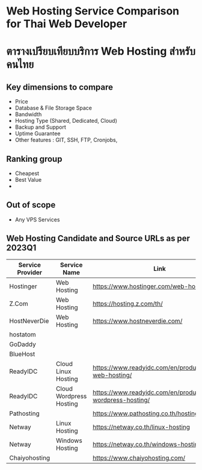 # Web Hosting Service Comparison for Thai Web Developer
# ตารางเปรียบเทียบบริการ Web Hosting สำหรับคนไทย

## Key dimensions to compare
- Price
- Database & File Storage Space
- Bandwidth
- Hosting Type (Shared, Dedicated, Cloud)
- Backup and Support
- Uptime Guarantee
- Other features : GIT, SSH, FTP, Cronjobs, 

## Ranking group
- Cheapest
- Best Value
- 

## Out of scope
- Any VPS Services

## Web Hosting Candidate and Source URLs as per 2023Q1
| Service Provider  | Service Name                | Link                                                                            |
| ---               | ---                         | ---                                                                             |
| Hostinger         | Web Hosting                 | https://www.hostinger.com/web-hosting                                           |
| Z.Com             | Web Hosting                 | https://hosting.z.com/th/                                                       |
| HostNeverDie      | Web Hosting                 | https://www.hostneverdie.com/                                                   |
| hostatom          |                             |                                                                                 |
| GoDaddy           |                             |                                                                                 |
| BlueHost          |                             |                                                                                 |
| ReadyIDC          | Cloud Linux Hosting         | https://www.readyidc.com/en/products/cloud-web-hosting/                         |
| ReadyIDC          | Cloud Wordpress Hosting     | https://www.readyidc.com/en/products/cloud-wordpress-hosting/                   |
| Pathosting        |                             | https://www.pathosting.co.th/hosting/package                                    |
| Netway            | Linux Hosting               | https://netway.co.th/linux-hosting                                              |
| Netway            | Windows Hosting             | https://netway.co.th/windows-hosting                                            |
| Chaiyohosting     |                             | https://www.chaiyohosting.com/                                                  |
